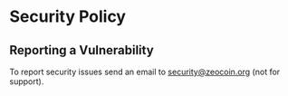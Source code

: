 # Security Policy

## Reporting a Vulnerability

To report security issues send an email to security@zeocoin.org (not for support).
